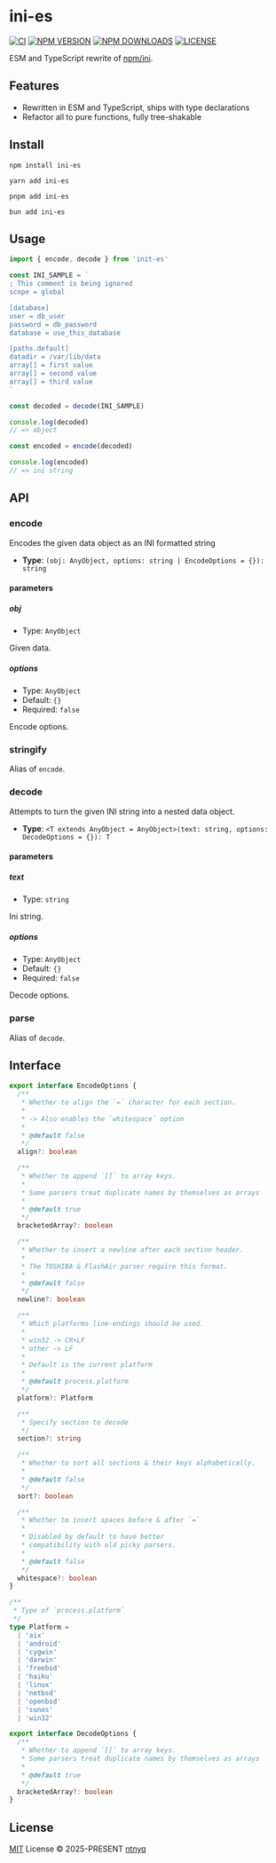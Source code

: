 # ini-es

[![CI](https://github.com/ntnyq/ini-es/workflows/CI/badge.svg)](https://github.com/ntnyq/ini-es/actions)
[![NPM VERSION](https://img.shields.io/npm/v/ini-es.svg)](https://www.npmjs.com/package/ini-es)
[![NPM DOWNLOADS](https://img.shields.io/npm/dy/ini-es.svg)](https://www.npmjs.com/package/ini-es)
[![LICENSE](https://img.shields.io/github/license/ntnyq/ini-es.svg)](https://github.com/ntnyq/ini-es/blob/main/LICENSE)

ESM and TypeScript rewrite of [npm/ini](https://github.com/npm/ini).

## Features

- Rewritten in ESM and TypeScript, ships with type declarations
- Refactor all to pure functions, fully tree-shakable

## Install

```shell
npm install ini-es
```

```shell
yarn add ini-es
```

```shell
pnpm add ini-es
```

```shell
bun add ini-es
```

## Usage

```ts
import { encode, decode } from 'init-es'

const INI_SAMPLE = `
; This comment is being ignored
scope = global

[database]
user = db_user
password = db_password
database = use_this_database

[paths.default]
datadir = /var/lib/data
array[] = first value
array[] = second value
array[] = third value
`

const decoded = decode(INI_SAMPLE)

console.log(decoded)
// => object

const encoded = encode(decoded)

console.log(encoded)
// => ini string
```

## API

### encode

Encodes the given data object as an INI formatted string

- **Type**: `(obj: AnyObject, options: string | EncodeOptions = {}): string`

#### parameters

##### obj

- Type: `AnyObject`

Given data.

##### options

- Type: `AnyObject`
- Default: `{}`
- Required: `false`

Encode options.

### stringify

Alias of `encode`.

### decode

Attempts to turn the given INI string into a nested data object.

- **Type**: `<T extends AnyObject = AnyObject>(text: string, options: DecodeOptions = {}): T`

#### parameters

##### text

- Type: `string`

Ini string.

##### options

- Type: `AnyObject`
- Default: `{}`
- Required: `false`

Decode options.

### parse

Alias of `decode`.

## Interface

```ts
export interface EncodeOptions {
  /**
   * Whether to align the `=` character for each section.
   *
   * -> Also enables the `whitespace` option
   *
   * @default false
   */
  align?: boolean

  /**
   * Whether to append `[]` to array keys.
   *
   * Some parsers treat duplicate names by themselves as arrays
   *
   * @default true
   */
  bracketedArray?: boolean

  /**
   * Whether to insert a newline after each section header.
   *
   * The TOSHIBA & FlashAir parser require this format.
   *
   * @default false
   */
  newline?: boolean

  /**
   * Which platforms line-endings should be used.
   *
   * win32 -> CR+LF
   * other -> LF
   *
   * Default is the current platform
   *
   * @default process.platform
   */
  platform?: Platform

  /**
   * Specify section to decode
   */
  section?: string

  /**
   * Whether to sort all sections & their keys alphabetically.
   *
   * @default false
   */
  sort?: boolean

  /**
   * Whether to insert spaces before & after `=`
   *
   * Disabled by default to have better
   * compatibility with old picky parsers.
   *
   * @default false
   */
  whitespace?: boolean
}

/**
 * Type of `process.platform`
 */
type Platform =
  | 'aix'
  | 'android'
  | 'cygwin'
  | 'darwin'
  | 'freebsd'
  | 'haiku'
  | 'linux'
  | 'netbsd'
  | 'openbsd'
  | 'sunos'
  | 'win32'

export interface DecodeOptions {
  /**
   * Whether to append `[]` to array keys.
   * Some parsers treat duplicate names by themselves as arrays
   *
   * @default true
   */
  bracketedArray?: boolean
}
```

## License

[MIT](./LICENSE) License © 2025-PRESENT [ntnyq](https://github.com/ntnyq)
